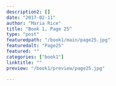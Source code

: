 ```yaml
---
description2: []
date: "2017-02-11"
author: "Maria Rice"
title: "Book 1, Page 25"
type: "post"
featuredpath: "/book1/main/page25.jpg"
featuredalt: "Page25"
featured: ""
categories: ["book1"]
linktitle: ""
preview: "/book1/preview/page25.jpg"

---
```


